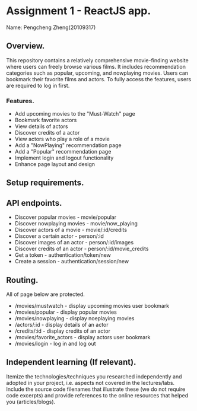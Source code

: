 # Assignment 1 - ReactJS app.

Name: Pengcheng Zheng(20109317)

## Overview.

This repository contains a relatively comprehensive movie-finding website where users can freely browse various films. It includes recommendation categories such as popular, upcoming, and nowplaying movies. Users can bookmark their favorite films and actors. To fully access the features, users are required to log in first.

### Features.
 
+ Add upcoming movies to the "Must-Watch" page
+ Bookmark favorite actors
+ View details of actors
+ Discover credits of a actor
+ View actors who play a role of a movie 
+ Add a "NowPlaying" recommendation page
+ Add a "Popular" recommendation page
+ Implement login and logout functionality
+ Enhance page layout and design

## Setup requirements.



## API endpoints.

+ Discover popular movies - movie/popular
+ Discover nowplaying movies - movie/now_playing
+ Discover actors of a movie - movie/:id/credits
+ Discover a certain actor - person/:id
+ Discover images of an actor - person/:id/images
+ Discover credits of an actor - person/:id/movie_credits
+ Get a token - authentication/token/new
+ Create a session - authentication/session/new

## Routing.

All of page below are protected.

+ /movies/mustwatch - display upcoming movies user bookmark
+ /movies/popular - display popular movies
+ /movies/nowplaying - display noeplaying movies
+ /actors/:id - display details of an actor
+ /credits/:id - display credits of an actor
+ /movies/favorite_actors - display actors user bookmark
+ /movies/login - log in and log out

## Independent learning (If relevant).

Itemize the technologies/techniques you researched independently and adopted in your project, 
i.e. aspects not covered in the lectures/labs. Include the source code filenames that illustrate these 
(we do not require code excerpts) and provide references to the online resources that helped you (articles/blogs).